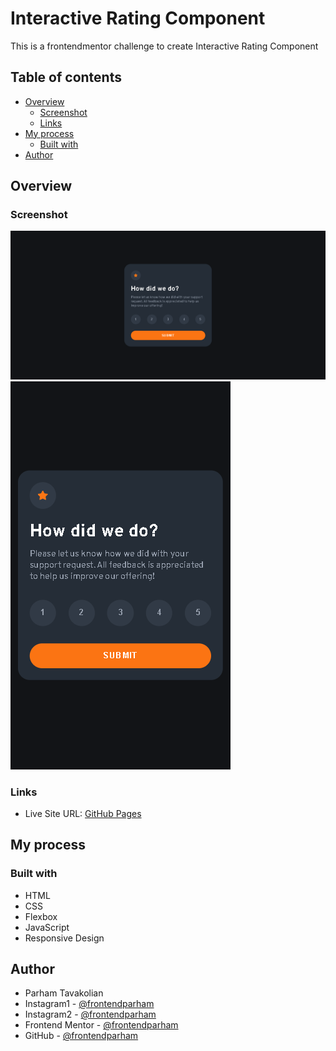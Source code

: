# Interactive Rating Component

This is a frontendmentor challenge to create Interactive Rating Component

## Table of contents

- [Overview](#overview)
  - [Screenshot](#screenshot)
  - [Links](#links)
- [My process](#my-process)
  - [Built with](#built-with)
- [Author](#author)

## Overview

### Screenshot

![](./screenshot-desktop.png)
![](./screenshot-mobile.png)

### Links

- Live Site URL: [GitHub Pages](https://frontendparham.github.io/interactive-rating-component/)

## My process

### Built with

- HTML
- CSS
- Flexbox
- JavaScript
- Responsive Design

## Author

- Parham Tavakolian
- Instagram1 - [@frontendparham](https://www.instagram.com/frontendparham)
- Instagram2 - [@frontendparham](https://www.instagram.com/ecofrontend)
- Frontend Mentor - [@frontendparham](https://www.frontendmentor.io/profile/frontendparham)
- GitHub - [@frontendparham](https://www.github.com/frontendparham)

